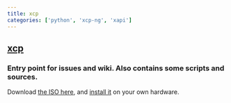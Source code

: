 ```yaml
---
title: xcp
categories: ['python', 'xcp-ng', 'xapi']
---
```

## [xcp](https://github.com/xcp-ng/xcp)

### Entry point for issues and wiki. Also contains some scripts and sources.


Download [the ISO here](https://mirrors.xcp-ng.org/isos/8.2/xcp-ng-8.2.1.iso?https=1), and [install it](https://xcp-ng.org/#easy-to-install) on your own hardware.
